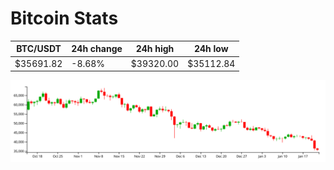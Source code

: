 # Bitcoin Stats

BTC/USDT|24h change|24h high|24h low|
|---|---|---|---|
|$35691.82|-8.68%|$39320.00|$35112.84|

<img src="./chart.svg">
